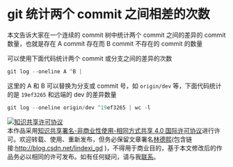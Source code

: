 # git 统计两个 commit 之间相差的次数

本文告诉大家在一个连续的 commit 树中统计两个 commit 之间的差异的 commit 数量，也就是存在 A commit 存在而 B commit 不存在的 commit 的数量

<!--more-->
<!-- 发布 -->

可以使用下面代码统计两个 commit 或分支之间的差异的次数

```csharp
git log --oneline A ^B | 
```

这里的 A 和 B 可以替换为分支或 commit 号，如 `origin/dev` 等，下面代码统计的是 `19ef3265` 和远端的 dev 的差异数量

```csharp
git log --oneline origin/dev ^19ef3265 | wc -l
```

<a rel="license" href="http://creativecommons.org/licenses/by-nc-sa/4.0/"><img alt="知识共享许可协议" style="border-width:0" src="https://licensebuttons.net/l/by-nc-sa/4.0/88x31.png" /></a><br />本作品采用<a rel="license" href="http://creativecommons.org/licenses/by-nc-sa/4.0/">知识共享署名-非商业性使用-相同方式共享 4.0 国际许可协议</a>进行许可。欢迎转载、使用、重新发布，但务必保留文章署名[林德熙](http://blog.csdn.net/lindexi_gd)(包含链接:http://blog.csdn.net/lindexi_gd )，不得用于商业目的，基于本文修改后的作品务必以相同的许可发布。如有任何疑问，请与我[联系](mailto:lindexi_gd@163.com)。
